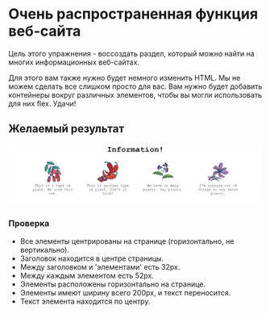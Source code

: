 # Очень распространенная функция веб-сайта

Цель этого упражнения - воссоздать раздел, который можно найти на многих информационных веб-сайтах.

Для этого вам также нужно будет немного изменить HTML. Мы не можем сделать все слишком просто для вас. Вам нужно будет добавить контейнеры вокруг различных элементов, чтобы вы могли использовать для них flex. Удачи!

## Желаемый результат

![желаемый результат](./desired-outcome.png)

### Проверка
- Все элементы центрированы на странице (горизонтально, не вертикально).
- Заголовок находится в центре страницы.
- Между заголовком и 'элементами' есть 32px.
- Между каждым элементом есть 52px.
- Элементы расположены горизонтально на странице.
- Элементы имеют ширину всего 200px, и текст переносится.
- Текст элемента находится по центру.
